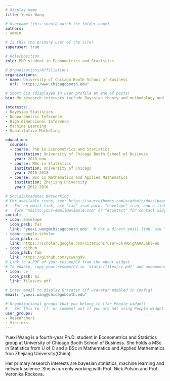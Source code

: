 ```yaml
---
# Display name
title: Yuexi Wang

# Username (this should match the folder name)
authors:
- admin

# Is this the primary user of the site?
superuser: true

# Role/position
role: PhD student in Econometrics and Statistics

# Organizations/Affiliations
organizations:
- name: University of Chicago Booth School of Business
  url: "https://www.chicagobooth.edu"

# Short bio (displayed in user profile at end of posts)
bio: My research interests include Bayesian theory and methodology and its intersection with deep learning.

interests:
- Bayesian Statistics
- Nonparametric Inference
- High-dimensional Inference
- Machine Learning
- Quantitative Marketing

education:
  courses:
  - course: PhD in Econometrics and Statistics
    institution: University of Chicago Booth School of Business
    year: 2018-now
  - course: MSc in Statistics
    institution: University of Chicago
    year: 2016-2018
  - course: BSc in Mathematics and Applied Mathematics
    institution: Zhejiang University
    year: 2012-2016

# Social/Academic Networking
# For available icons, see: https://sourcethemes.com/academic/docs/page-builder/#icons
#   For an email link, use "fas" icon pack, "envelope" icon, and a link in the
#   form "mailto:your-email@example.com" or "#contact" for contact widget.
social:
- icon: envelope
  icon_pack: fas
  link: 'yuexi.wang@chicagobooth.edu'  # For a direct email link, use "mailto:test@example.org".
- icon: google-scholar
  icon_pack: ai
  link: https://scholar.google.com/citations?user=5hTWGTgAAAAJ&hl=en
- icon: github
  icon_pack: fab
  link: https://github.com/yxwang99
# Link to a PDF of your resume/CV from the About widget.
# To enable, copy your resume/CV to `static/files/cv.pdf` and uncomment the lines below.
- icon: cv
  icon_pack: ai
  link: files/cv.pdf

# Enter email to display Gravatar (if Gravatar enabled in Config)
email: "yuexi.wang@chicagobooth.edu"

# Organizational groups that you belong to (for People widget)
#   Set this to `[]` or comment out if you are not using People widget.
user_groups:
- Researchers
- Visitors
---
```


Yuexi Wang is a fourth-year Ph.D. student in Econometrics and Statistics group at University of Chicago Booth School of Business. She holds a MSc in Statistics from U of C  and a BSc in Mathematics and Applied Mathematics fron Zhejiang University(China).

Her primary research interests are bayesian statistics, machine learning and network science. She is currenly working with Prof. Nick Polson and Prof. Veronika Rockova.


